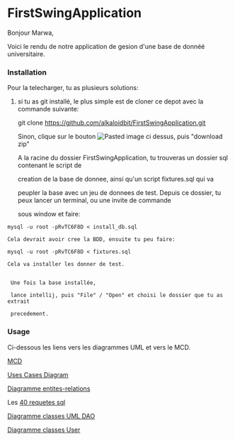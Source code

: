 # FirstSwingApplication

Bonjour Marwa,

Voici le rendu de notre application de gesion d'une base de donnéé universitaire.

### Installation

Pour la telecharger, tu as plusieurs solutions:

  1) si tu as git installé, le plus simple est de cloner ce depot avec la commande suivante:

        git clone https://github.com/alkaloidbit/FirstSwingApplication.git
     
     Sinon, clique sur le bouton ![Pasted image](https://github.com/alkaloidbit/FirstSwingApplication/assets/38055982/789d8749-cc35-48d8-967e-2d7e891936c0) ci dessus, puis "download zip"

     A la racine du dossier FirstSwingApplication, tu trouveras un dossier sql contenant le script de

     creation de la base de donnee, ainsi qu'un script fixtures.sql qui va

     peupler la base avec un jeu de donnees de test. Depuis ce dossier,  tu peux lancer un terminal, ou une invite de commande

     sous window et faire:

    mysql -u root -pRvTC6F8D < install_db.sql

    Cela devrait avoir cree la BDD, ensuite tu peu faire:

    mysql -u root -pRvTC6F8D < fixtures.sql

    Cela va installer les donner de test.


     Une fois la base installée,

     lance intellij, puis "File" / "Open" et choisi le dossier que tu as extrait
     
     precedement.

### Usage

Ci-dessous les liens vers les diagrammes UML et vers le MCD.

[MCD](https://github.com/alkaloidbit/FirstSwingApplication/blob/main/docs/mocodo_notebook/sandbox.svg)



[Uses Cases Diagram](https://github.com/alkaloidbit/FirstSwingApplication/blob/main/docs/diagrams/Projet_bibli_CU_V2.drawio.png)

[Diagramme entites-relations](https://github.com/alkaloidbit/FirstSwingApplication/blob/main/docs/diagrams/Le%20mod%C3%A8le%20relationnel%20de%20la%20base%20de%20donn%C3%A9es.pdf)

Les [40 requetes sql](https://github.com/alkaloidbit/FirstSwingApplication/blob/main/sql/fourtyqueries.sql)

[Diagramme classes UML DAO](https://github.com/alkaloidbit/FirstSwingApplication/blob/main/docs/diagrams/Diagramme%20de%20classes%201.pdf)

[Diagramme classes User](https://github.com/alkaloidbit/FirstSwingApplication/blob/main/docs/diagrams/Diagramme%20de%20classes%203.pdf)
